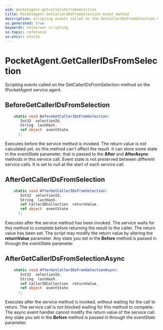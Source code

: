 ```yaml
---
uid: pocketagent-getcalleridsfromselection
title: PocketAgent.GetCallerIDsFromSelection event method
description: Scripting events called on the GetCallerIDsFromSelection method on the PocketAgent service agent.
so.generated: true
keywords: netserver scripting
so.topic: reference
so.envir: onsite
---
```

# PocketAgent.GetCallerIDsFromSelection

Scripting events called on the <see cref='M:IPocketAgent.GetCallerIDsFromSelection'>GetCallerIDsFromSelection</see> method on the <see cref='IPocketAgent'>IPocketAgent</see>  service agent.

## BeforeGetCallerIDsFromSelection
```cs
    static void BeforeGetCallerIDsFromSelection(
       Int32  selectionId,
       String  lastHash,
       ref object  eventState
      );
```
Executes before the service method is invoked.
The return value is not calculated yet, so this method can't affect the result.
It can store some state in the *eventState* parameter, that is passed to the **After** and **AfterAsync** methods in this service call.
Event state is not preserved between different service calls. It is set to null at the start of each service call.
## AfterGetCallerIDsFromSelection
```cs
    static void AfterGetCallerIDsFromSelection(
       Int32  selectionId,
       String  lastHash,
       ref CallerIDCollection  returnValue,
       ref object  eventState
      );
```
Executes after the service method has been invoked. The service waits for this method to complete before returning the result to the caller.
The return value has been set. The script may modify the return value by altering the **returnValue** parameter.
Any state you set in the **Before** method is passed in through the *eventState* parameter.
## AfterGetCallerIDsFromSelectionAsync
```cs
    static void AfterGetCallerIDsFromSelectionAsync(
       Int32  selectionId,
       String  lastHash,
       ref CallerIDCollection  returnValue,
       ref object  eventState
      );
```
Executes after the service method is invoked, without waiting for the call to return.
The service call is not blocked waiting for this method to complete.
The async event handler cannot modify the return value of the service call.
Any state you set in the **Before** method is passed in through the *eventState* parameter.

